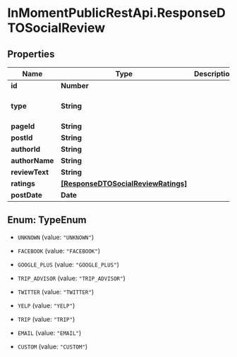 # InMomentPublicRestApi.ResponseDTOSocialReview

## Properties

Name | Type | Description | Notes
------------ | ------------- | ------------- | -------------
**id** | **Number** |  | [optional] 
**type** | **String** |  | [optional] [default to &#39;UNKNOWN&#39;]
**pageId** | **String** |  | [optional] 
**postId** | **String** |  | [optional] 
**authorId** | **String** |  | [optional] 
**authorName** | **String** |  | [optional] 
**reviewText** | **String** |  | [optional] 
**ratings** | [**[ResponseDTOSocialReviewRatings]**](ResponseDTOSocialReviewRatings.md) |  | [optional] 
**postDate** | **Date** |  | [optional] 



## Enum: TypeEnum


* `UNKNOWN` (value: `"UNKNOWN"`)

* `FACEBOOK` (value: `"FACEBOOK"`)

* `GOOGLE_PLUS` (value: `"GOOGLE_PLUS"`)

* `TRIP_ADVISOR` (value: `"TRIP_ADVISOR"`)

* `TWITTER` (value: `"TWITTER"`)

* `YELP` (value: `"YELP"`)

* `TRIP` (value: `"TRIP"`)

* `EMAIL` (value: `"EMAIL"`)

* `CUSTOM` (value: `"CUSTOM"`)




